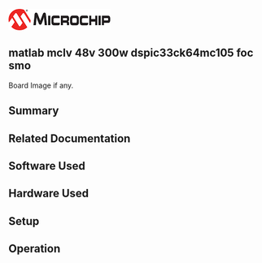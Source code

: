![image](images/microchip.jpg) 

## matlab mclv 48v 300w dspic33ck64mc105 foc smo

Board Image if any.

## Summary


## Related Documentation


## Software Used 


## Hardware Used


## Setup


## Operation



